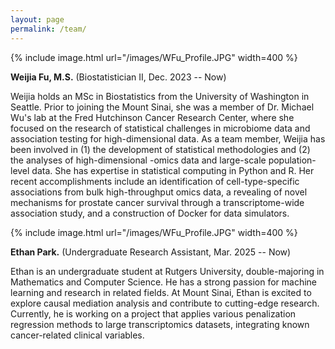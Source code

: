 ```yaml
---
layout: page
permalink: /team/
---
```


{% include image.html url="/images/WFu_Profile.JPG" width=400 %} 

**Weijia Fu, M.S.** (Biostatistician II, Dec. 2023 -- Now)

Weijia holds an MSc in Biostatistics from the University of Washington in Seattle. Prior to joining the Mount Sinai, she was a member of Dr. Michael Wu's lab at the Fred Hutchinson Cancer Research Center, where she focused on the research of statistical challenges in microbiome data and association testing for high-dimensional data. As a team member, Weijia has been involved in (1) the development of statistical methodologies and (2) the analyses of high-dimensional -omics data and large-scale population-level data. She has expertise in statistical computing in Python and R. Her recent accomplishments include an identification of cell-type-specific associations from bulk high-throughput omics data, a revealing of novel mechanisms for prostate cancer survival through a transcriptome-wide association study, and a construction of Docker for data simulators.


{% include image.html url="/images/WFu_Profile.JPG" width=400 %} 

**Ethan Park.** (Undergraduate Research Assistant, Mar. 2025 -- Now)

Ethan is an undergraduate student at Rutgers University, double-majoring in Mathematics and Computer Science. He has a strong passion for machine learning and research in related fields. At Mount Sinai, Ethan is excited to explore causal mediation analysis and contribute to cutting-edge research. Currently, he is working on a project that applies various penalization regression methods to large transcriptomics datasets, integrating known cancer-related clinical variables.
